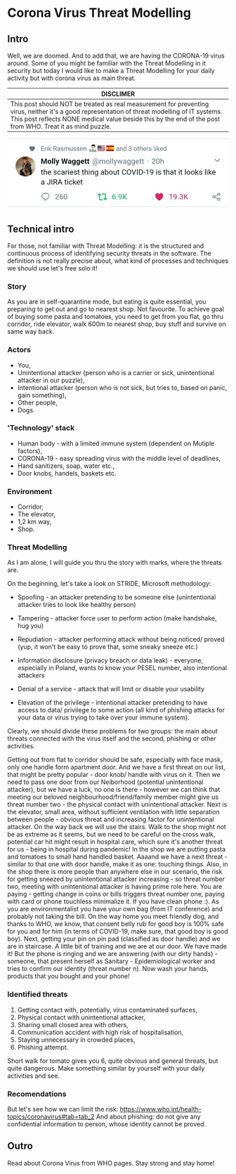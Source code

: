 # Corona Virus Threat Modelling

## Intro
Well, we are doomed. And to add that, we are having the CORONA-19 virus around. Some of you might be familiar with the Threat Modelling in it security but today I would like to make a Threat Modelling for your daily activity but with corona virus as main threat.  

| DISCLIMER |
| ------------- |
| This post should NOT be treated as real measurement for preventing virus, neither it's a good representation of threat modelling of IT systems. This post reflects NONE medical value beside this by the end of the post from WHO. Treat it as mind puzzle.      | 

 ![alt text](https://github.com/schreddies/schreddies.github.io/blob/master/corona.jpg)

## Technical intro

For those, not familiar with Threat Modelling: it is the structured and continuous process of identifying security threats in the software. The definition is not really precise about, what kind of processes and techniques we should use let's free solo it!  

### Story 

As you are in self-quarantine mode, but eating is quite essential, you preparing to get out and go to nearest shop. Not favourite. To achieve goal of buying some pasta and tomatoes, you need to get from you flat, go thru corridor, ride elevator, walk 600m to nearest shop, buy stuff and survive on same way back.  

### Actors 
* You,
* Unintentional attacker (person who is a carrier or sick, unintentional attacker in our puzzle),
* Intentional attacker (person who is not sick, but tries to, based on panic, gain something),
* Other people, 
* Dogs.

### 'Technology' stack
* Human body - with a limited immune system (dependent on Mutiple factors),
* CORONA-19 - easy spreading virus with the middle level of deadlines, 
* Hand sanitizers, soap, water etc.,
* Door knobs, handels, baskets etc.

  

### Environment  
* Corridor, 
* The elevator, 
* 1,2 km way, 
* Shop. 

  

### Threat Modelling 

As I am alone, I will guide you thru the story with marks, where the threats are. 

  

On the beginning, let's take a look on STRIDE, Microsoft methodology: 

* Spoofing - an attacker pretending to be someone else (unintentional attacker tries to look like healthy person) 

* Tampering - attacker force user to perform action (make handshake, hug you) 

* Repudiation - attacker performing attack without being noticed/ proved (yup, it won't be easy to prove that, some sneaky sneeze etc.) 

* Information disclosure (privacy breach or data leak) - everyone, especially in Poland, wants to know your PESEL number, also intentional attackers  

* Denial of a service - attack that will limit or disable your usability  

* Elevation of the privilege - intentional attacker pretending to have access to data/ privilege to some action (all kind of phishing attacks for your data or virus trying to take over your immune system). 

Clearly, we should divide these problems for two groups: the main about threats connected with the virus itself and the second, phishing or other activities. 

Getting out from flat to corridor should be safe, especially with face mask, only one handle form apartment door. And we have a first threat on our list, that might be pretty popular - door knob/ handle with virus on it. Then we need to pass one door from our Neiborhood (potential unintentional attacker), but we have a luck, no one is there - however we can think that meeting our beloved neighbourhood/friend/family member might give us threat number two - the physical contact with unintentional attacker. Next is the elevator, small area, without sufficient ventilation with little separation between people - obvious threat and increasing factor for unintentional attacker. On the way back we will use the stairs. Walk to the shop might not be as extreme as it seems, but we need to be careful on the cross walk, potential car hit might result in hospital care, which sure it's another threat for us - being in hospital during pandemic! In the shop we are putting pasta and tomatoes to small hand handled basket. Aaaand we have a next threat - similar to that one with door handle, make it as one: touching things. Also, in the shop there is more people than anywhere else in our scenario, the risk for getting sneezed by unintentional attacker increasing - so threat number two, meeting with unintentional attacker is having prime role here. You are paying - getting change in coins or bills triggers threat number one, paying with card or phone touchless minimalize it. If you have clean phone :). As you are environmentalist you have your own bag (from IT conference) and probably not taking the bill. On the way home you meet friendly dog, and thanks to WHO, we know, that consent belly rub for good boy is 100% safe for you and for him (in terms of COVID-19, make sure, that good boy is good boy). Next, getting your pin on pin pad (classified as door handle) and we are in staircase. A little bit of training and we are at our door. We have made it! But the phone is ringing and we are answering (with our dirty hands) - someone, that present herself as Sanitary - Epidemiological worker and tries to confirm our identity (threat number n). Now wash your hands, products that you bought and your phone! 

### Identified threats 
1. Getting contact with, potentially, virus contaminated surfaces, 
2. Physical contact with unintentional attacker, 
3. Sharing small closed area with others, 
4. Communication accident with high risk of hospitalisation, 
5. Staying unnecessary in crowded places, 
6. Phishing attempt. 

Short walk for tomato gives you 6, quite obvious and general threats, but quite dangerous. Make something similar by yourself with your daily activities and see. 

### Recomendations 
But let's see how we can limit the risk: https://www.who.int/health-topics/coronavirus#tab=tab_2 
And about phishing: do not give any confidential information to person, whose identity cannot be proved.  

## Outro
Read about Corona Virus from WHO pages. Stay strong and stay home! 
